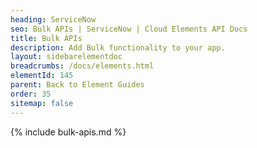```yaml
---
heading: ServiceNow
seo: Bulk APIs | ServiceNow | Cloud Elements API Docs
title: Bulk APIs
description: Add Bulk functionality to your app.
layout: sidebarelementdoc
breadcrumbs: /docs/elements.html
elementId: 145
parent: Back to Element Guides
order: 35
sitemap: false
---
```


{% include bulk-apis.md %}

